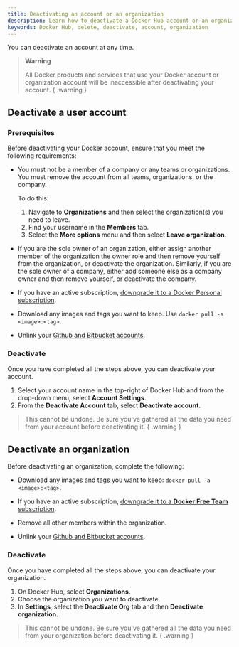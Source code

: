 ```yaml
---
title: Deactivating an account or an organization
description: Learn how to deactivate a Docker Hub account or an organization
keywords: Docker Hub, delete, deactivate, account, organization
---
```


You can deactivate an account at any time. 

>**Warning**
>
> All Docker products and services that use your Docker account or organization account will be inaccessible after deactivating your account.
{ .warning }

## Deactivate a user account

### Prerequisites

Before deactivating your Docker account, ensure that you meet the following requirements:

- You must not be a member of a company or any teams or organizations. You must remove the account from all teams, organizations, or the company.

    To do this:
    1. Navigate to **Organizations** and then select the organization(s) you need to leave.
    2. Find your username in the **Members** tab.
    3. Select the **More options** menu and then select **Leave organization**.

- If you are the sole owner of an organization, either assign another member of the organization the owner role and then remove yourself from the organization, or deactivate the organization. Similarly, if you are the sole owner of a company, either add someone else as a company owner and then remove yourself, or deactivate the company.

- If you have an active subscription, [downgrade it to a Docker Personal subscription](../subscription/downgrade.md).

- Download any images and tags you want to keep. Use `docker pull -a <image>:<tag>`.

- Unlink your [Github and Bitbucket accounts](../docker-hub/builds/link-source.md#unlink-a-github-user-account).

### Deactivate

Once you have completed all the steps above, you can deactivate your account. 

1. Select your account name in the top-right of Docker Hub and from the drop-down menu, select **Account Settings**.
2. From the **Deactivate Account** tab, select **Deactivate account**. 

> This cannot be undone. Be sure you've gathered all the data you need from your account before deactivating it.
{ .warning }


## Deactivate an organization

Before deactivating an organization, complete the following:

- Download any images and tags you want to keep:
  `docker pull -a <image>:<tag>`.

-  If you have an active subscription, [downgrade it to a **Docker Free Team** subscription](../subscription/downgrade.md).

- Remove all other members within the organization.

- Unlink your [Github and Bitbucket accounts](../docker-hub/builds/link-source.md#unlink-a-github-user-account).

### Deactivate

Once you have completed all the steps above, you can deactivate your organization. 

1. On Docker Hub, select **Organizations**.
2. Choose the organization you want to deactivate. 
3. In **Settings**, select the **Deactivate Org** tab and then **Deactivate organization**.

> This cannot be undone. Be sure you've gathered all the data you need from your organization before deactivating it.
{ .warning }